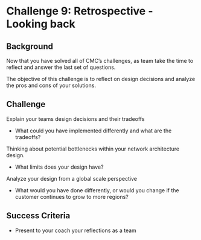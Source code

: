 # Challenge 9: Retrospective - Looking back

## Background

Now that you have solved all of CMC’s challenges, as team take the time to reflect and answer the last set of questions.

The objective of this challenge is to reflect on design decisions and analyze the pros and cons of your solutions.

## Challenge

Explain your teams design decisions and their tradeoffs

- What could you have implemented differently and what are the tradeoffs?

Thinking about potential bottlenecks within your network architecture design.

- What limits does your design have?

Analyze your design from a global scale perspective

- What would you have done differently, or would you change if the customer continues to grow to more regions?

## Success Criteria

- Present to your coach your reflections as a team
